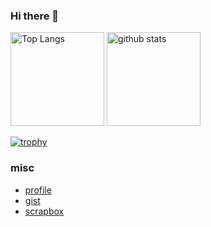 ### Hi there 👋

<p align="left"> 
  <img alt="Top Langs" height="150px" src="https://github-readme-stats.vercel.app/api/top-langs/?username=discoNeko&layout=compact&show_icons=true&theme=onedark&count_private=true" />
  <img alt="github stats" height="150px" src="https://github-readme-stats.vercel.app/api?username=discoNeko&theme=onedark&show_icons=ture&count_private=true" />
</p>

[![trophy](https://github-profile-trophy.vercel.app/?username=discoNeko&theme=onedark&column=7&count_private=true)](https://github.com/ryo-ma/github-profile-trophy)

### misc

* [profile](https://scrapbox.io/takmurat/Resume)
* [gist](https://gist.github.com/discoNeko)
* [scrapbox](https://scrapbox.io/takmurat/)

<!--
**discoNeko/discoNeko** is a ✨ _special_ ✨ repository because its `README.md` (this file) appears on your GitHub profile.

Here are some ideas to get you started:

- 🔭 I’m currently working on ...
- 🌱 I’m currently learning ...
- 👯 I’m looking to collaborate on ...
- 🤔 I’m looking for help with ...
- 💬 Ask me about ...
- 📫 How to reach me: ...
- 😄 Pronouns: ...
- ⚡ Fun fact: ...
-->
